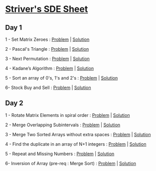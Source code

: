 # [Striver's SDE Sheet](https://takeuforward.org/interviews/strivers-sde-sheet-top-coding-interview-problems/)
## Day 1
1 - Set Matrix Zeroes : [Problem](https://leetcode.com/problems/set-matrix-zeroes/) | [Solution](https://github.com/codeash14/Strivers-SDE-Sheet/blob/main/Day%201/SetMatrixZeroes.py)

2 - Pascal's Triangle : [Problem](https://leetcode.com/problems/pascals-triangle/) | [Solution](https://github.com/codeash14/Strivers-SDE-Sheet/blob/main/Day%201/PascalsTriangle.py)

3 - Next Permutation : [Problem](https://leetcode.com/problems/next-permutation/) | [Solution](https://github.com/codeash14/Strivers-SDE-Sheet/blob/main/Day%201/NextPermutation.py)

4 - Kadane’s Algorithm : [Problem](https://leetcode.com/problems/maximum-subarray/) | [Solution](https://github.com/codeash14/Strivers-SDE-Sheet/blob/main/Day%201/KadanesAlgorithm.py)

5 - Sort an array of 0's, 1's and 2's : [Problem](https://leetcode.com/problems/sort-colors/) | [Solution](https://github.com/codeash14/Strivers-SDE-Sheet/blob/main/Day%201/SortAnArrayof0s1sAnd2s.py)

6- Stock Buy and Sell : [Problem](https://leetcode.com/problems/best-time-to-buy-and-sell-stock/) | [Solution](https://github.com/codeash14/Strivers-SDE-Sheet/blob/main/Day%201/StockBuyAndSell.py)

## Day 2
1 - Rotate Matrix Elements in spiral order : [Problem](https://bit.ly/3rhVUWx) | [Solution](https://github.com/codeash14/Strivers-SDE-Sheet/blob/main/Day%202/RotateMatrix.py)

2 - Merge Overlapping Subintervals : [Problem](https://leetcode.com/problems/merge-intervals/) | [Solution](https://github.com/codeash14/Strivers-SDE-Sheet/blob/main/Day%202/MergeOverlappingSubintervals.py)

3 - Merge Two Sorted Arrays without extra spaces : [Problem](https://leetcode.com/problems/merge-sorted-array/) | [Solution](https://github.com/codeash14/Strivers-SDE-Sheet/blob/main/Day%202/Merge2SortedArrays.py)

4 - Find the duplicate in an array of N+1 integers : [Problem](https://leetcode.com/problems/find-the-duplicate-number/) | [Solution](https://github.com/codeash14/Strivers-SDE-Sheet/blob/main/Day%202/FindDuplicate.py)

5 - Repeat and Missing Numbers : [Problem](https://www.interviewbit.com/problems/repeat-and-missing-number-array/) | [Solution](https://github.com/codeash14/Strivers-SDE-Sheet/blob/main/Day%202/Repeat%26Missing.py)

6- Inversion of Array (pre-req : Merge Sort) : [Problem](https://www.codingninjas.com/codestudio/problems/count-inversions_615) | [Solution](https://github.com/codeash14/Strivers-SDE-Sheet/blob/main/Day%202/ArrayInversion.py)
